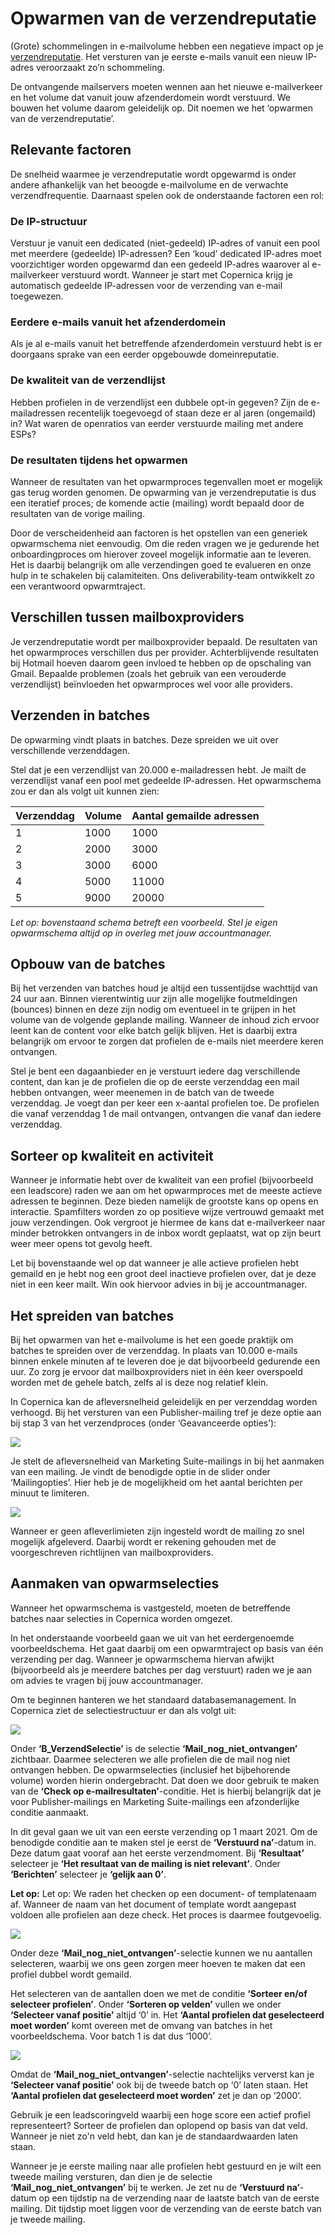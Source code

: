 # Opwarmen van de verzendreputatie

(Grote) schommelingen in e-mailvolume hebben een negatieve impact op je
[verzendreputatie](./send-reputation.md).
Het versturen van je eerste e-mails vanuit een nieuw IP-adres veroorzaakt
zo’n schommeling.

De ontvangende mailservers moeten wennen aan het nieuwe e-mailverkeer
en het volume dat vanuit jouw afzenderdomein wordt verstuurd. We bouwen
het volume daarom geleidelijk op. Dit noemen we het ‘opwarmen van de
verzendreputatie’.

## Relevante factoren

De snelheid waarmee je verzendreputatie wordt opgewarmd is onder andere
afhankelijk van het beoogde e-mailvolume en de verwachte verzendfrequentie.
Daarnaast spelen ook de onderstaande factoren een rol:

### De IP-structuur

Verstuur je vanuit een dedicated (niet-gedeeld) IP-adres of vanuit een
pool met meerdere (gedeelde) IP-adressen? Een ‘koud’ dedicated IP-adres
moet voorzichtiger worden opgewarmd dan een gedeeld IP-adres waarover al
e-mailverkeer verstuurd wordt. Wanneer je start met Copernica krijg je
automatisch gedeelde IP-adressen voor de verzending van e-mail toegewezen.

### Eerdere e-mails vanuit het afzenderdomein

Als je al e-mails vanuit het betreffende afzenderdomein verstuurd hebt is
er doorgaans sprake van een eerder opgebouwde domeinreputatie.

### De kwaliteit van de verzendlijst

Hebben profielen in de verzendlijst een dubbele opt-in gegeven? Zijn de
e-mailadressen recentelijk toegevoegd of staan deze er al jaren (ongemaild)
in? Wat waren de openratios van eerder verstuurde mailing met andere ESPs?

### De resultaten tijdens het opwarmen

Wanneer de resultaten van het opwarmproces tegenvallen moet er mogelijk
gas terug worden genomen. De opwarming van je verzendreputatie is dus een
iteratief proces; de komende actie (mailing) wordt bepaald door de
resultaten van de vorige mailing.

Door de verscheidenheid aan factoren is het opstellen van een generiek
opwarmschema niet eenvoudig. Om die reden vragen we je gedurende het
onboardingproces om hierover zoveel mogelijk informatie aan te leveren.
Het is daarbij belangrijk om alle verzendingen goed te evalueren en onze
hulp in te schakelen bij calamiteiten. Ons deliverability-team ontwikkelt
zo een verantwoord opwarmtraject.

## Verschillen tussen mailboxproviders

Je verzendreputatie wordt per mailboxprovider bepaald. De resultaten van
het opwarmproces verschillen dus per provider. Achterblijvende resultaten
bij Hotmail hoeven daarom geen invloed te hebben op de opschaling van Gmail.
Bepaalde problemen (zoals het gebruik van een verouderde verzendlijst)
beïnvloeden het opwarmproces wel voor alle providers.

## Verzenden in batches

De opwarming vindt plaats in batches. Deze spreiden we uit over
verschillende verzenddagen.

Stel dat je een verzendlijst van 20.000 e-mailadressen hebt. Je mailt de
verzendlijst vanaf een pool met gedeelde IP-adressen. Het opwarmschema zou
er dan als volgt uit kunnen zien:

| Verzenddag | Volume | Aantal gemailde adressen |
|------------|--------|--------------------------|
| 1          | 1000   | 1000                     |
| 2          | 2000   | 3000                     |
| 3          | 3000   | 6000                     |
| 4          | 5000   | 11000                    |
| 5          | 9000   | 20000                    |


*Let op: bovenstaand schema betreft een voorbeeld. Stel je eigen opwarmschema
altijd op in overleg met jouw accountmanager.*

## Opbouw van de batches

Bij het verzenden van batches houd je altijd een tussentijdse wachttijd
van 24 uur aan. Binnen vierentwintig uur zijn alle mogelijke foutmeldingen
(bounces) binnen en deze zijn nodig om eventueel in te grijpen in het volume
van de volgende geplande mailing. Wanneer de inhoud zich ervoor leent kan
de content voor elke batch gelijk blijven. Het is daarbij extra belangrijk
om ervoor te zorgen dat profielen de e-mails niet meerdere keren ontvangen.

Stel je bent een dagaanbieder en je verstuurt iedere dag verschillende
content, dan kan je de profielen die op de eerste verzenddag een mail
hebben ontvangen, weer meenemen in de batch van de tweede verzenddag. Je
voegt dan per keer een x-aantal profielen toe. De profielen die vanaf
verzenddag 1 de mail ontvangen, ontvangen die vanaf dan iedere verzenddag.

## Sorteer op kwaliteit en activiteit

Wanneer je informatie hebt over de kwaliteit van een profiel (bijvoorbeeld
een leadscore) raden we aan om het opwarmproces met de meeste actieve
adressen te beginnen. Deze bieden namelijk de grootste kans op opens en
interactie. Spamfilters worden zo op positieve wijze vertrouwd gemaakt met
jouw verzendingen. Ook vergroot je hiermee de kans dat e-mailverkeer naar
minder betrokken ontvangers in de inbox wordt geplaatst, wat op zijn beurt
weer meer opens tot gevolg heeft.

Let bij bovenstaande wel op dat wanneer je alle actieve profielen hebt
gemaild en je hebt nog een groot deel inactieve profielen over, dat je
deze niet in een keer mailt. Win ook hiervoor advies in bij je accountmanager.

## Het spreiden van batches

Bij het opwarmen van het e-mailvolume is het een goede praktijk om batches
te spreiden over de verzenddag. In plaats van 10.000 e-mails binnen enkele
minuten af te leveren doe je dat bijvoorbeeld gedurende een uur. Zo zorg
je ervoor dat mailboxproviders niet in één keer overspoeld worden met de
gehele batch, zelfs al is deze nog relatief klein. 

In Copernica kan de afleversnelheid geleidelijk en per verzenddag worden
verhoogd. Bij het versturen van een Publisher-mailing tref je deze optie
aan bij stap 3 van het verzendproces (onder ‘Geavanceerde opties’):

![](../images/afleversnelheid-publisher.png)

Je stelt de afleversnelheid van Marketing Suite-mailings in bij het aanmaken
van een mailing. Je vindt de benodigde optie in de slider onder ‘Mailingopties’.
Hier heb je de mogelijkheid om het aantal berichten per minuut te limiteren.

![](../images/afleversnelheid-ms.png)

Wanneer er geen afleverlimieten zijn ingesteld wordt de mailing zo snel
mogelijk afgeleverd. Daarbij wordt er rekening gehouden met de voorgeschreven
richtlijnen van mailboxproviders.

## Aanmaken van opwarmselecties

Wanneer het opwarmschema is vastgesteld, moeten de betreffende batches
naar selecties in Copernica worden omgezet.

In het onderstaande voorbeeld gaan we uit van het eerdergenoemde voorbeeldschema.
Het gaat daarbij om een opwarmtraject op basis van één verzending per dag.
Wanneer je opwarmschema hiervan afwijkt (bijvoorbeeld als je meerdere
batches per dag verstuurt) raden we je aan om advies te vragen bij jouw
accountmanager.

Om te beginnen hanteren we het standaard databasemanagement. In Copernica
ziet de selectiestructuur er dan als volgt uit:

![](../images/selectiestructuur-opwarmbatches.png)

Onder **‘B_VerzendSelectie’** is de selectie **‘Mail_nog_niet_ontvangen’**
zichtbaar. Daarmee selecteren we alle profielen die de mail nog niet ontvangen
hebben. De opwarmselecties (inclusief het bijbehorende volume) worden hierin
ondergebracht. Dat doen we door gebruik te maken van de **‘Check op
e-mailresultaten’**-conditie. Het is hierbij belangrijk dat je voor
Publisher-mailings en Marketing Suite-mailings een afzonderlijke conditie
aanmaakt.

In dit geval gaan we uit van een eerste verzending op 1 maart 2021. Om de
benodigde conditie aan te maken stel je eerst de **‘Verstuurd na’**-datum
in. Deze datum gaat vooraf aan het eerste verzendmoment. Bij **‘Resultaat’**
selecteer je **‘Het resultaat van de mailing is niet relevant’**. Onder
**‘Berichten’** selecteer je **‘gelijk aan 0’**.

**Let op:** Let op: We raden het checken op een document- of templatenaam
af. Wanneer de naam van het document of template wordt aangepast voldoen
alle profielen aan deze check. Het proces is daarmee foutgevoelig. 

![](../images/check-emailconditie-nul-ontvangen.png)


Onder deze **‘Mail_nog_niet_ontvangen’**-selectie kunnen we nu aantallen
selecteren, waarbij we ons geen zorgen meer hoeven te maken dat een profiel
dubbel wordt gemaild.

Het selecteren van de aantallen doen we met de conditie **‘Sorteer en/of
selecteer profielen’**. Onder **‘Sorteren op velden’** vullen we onder
**‘Selecteer vanaf positie’** altijd ‘0’ in. Het **‘Aantal profielen dat
geselecteerd moet worden’** komt overeen met de omvang van batches in het
voorbeeldschema. Voor batch 1 is dat dus ‘1000’.

![](../images/sort-select-profile-batch-1-1000.png)

Omdat de **‘Mail_nog_niet_ontvangen’**-selectie nachtelijks ververst kan
je **‘Selecteer vanaf positie’** ook bij de tweede batch op ‘0’ laten staan.
Het **‘Aantal profielen dat geselecteerd moet worden’** zet je dan op ‘2000’.

Gebruik je een leadscoringveld waarbij een hoge score een actief profiel
representeert? Sorteer de profielen dan oplopend op basis van dat veld.
Wanneer je niet zo'n veld hebt, dan kan je de standaardwaarden laten staan.

Wanneer je je eerste mailing naar alle profielen hebt gestuurd en je wilt
een tweede mailing versturen, dan dien je de selectie **‘Mail_nog_niet_ontvangen’**
bij te werken. Je zet nu de **‘Verstuurd na’**-datum op een tijdstip na
de verzending naar de laatste batch van de eerste mailing. Dit tijdstip
moet liggen voor de verzending van de eerste batch van je tweede mailing.
